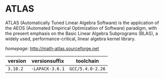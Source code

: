 # ATLAS

ATLAS (Automatically Tuned Linear Algebra Software) is the application of  the AEOS (Automated Empirical Optimization of Software) paradigm, with the present emphasis   on the Basic Linear Algebra Subprograms (BLAS), a widely used, performance-critical, linear   algebra kernel library.

*homepage*: <http://math-atlas.sourceforge.net>

version | versionsuffix | toolchain
--------|---------------|----------
``3.10.2`` | ``-LAPACK-3.6.1`` | ``GCC/5.4.0-2.26``
